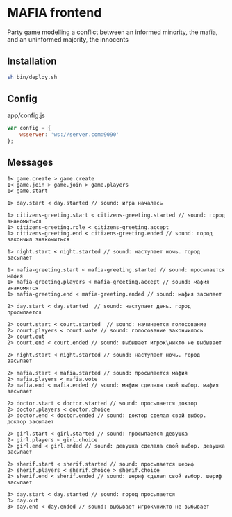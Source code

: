 # MAFIA frontend

Party game modelling a conflict between an informed minority, the mafia, and an uninformed majority, the innocents

## Installation
```bash
sh bin/deploy.sh
```

## Config
app/config.js
````js
var config = {
    wsserver: 'ws://server.com:9090'
};
````

## Messages
````text
1< game.create > game.create
1< game.join > game.join > game.players
1< game.start
````

````text
1> day.start < day.started // sound: игра началась
````
````text
1> citizens-greeting.start < citizens-greeting.started // sound: город знакомиться
1> citizens-greeting.role < citizens-greeting.accept
1> citizens-greeting.end < citizens-greeting.ended // sound: город закончил знакомиться
````
````text
1> night.start < night.started // sound: наступает ночь. город засыпает
````
````text
1> mafia-greeting.start < mafia-greeting.started // sound: просыпается мафия
1> mafia-greeting.players < mafia-greeting.accept // sound: мафия знакомится
1> mafia-greeting.end < mafia-greeting.ended // sound: мафия засыпает
````
````text
2> day.start < day.started  // sound: наступает день. город просыпается
````
````text
2> court.start < court.started  // sound: начинается голосование
2> court.players < court.vote // sound: голосование закончилось
2> court.out
2> court.end < court.ended // sound: выбывает игрок\никто не выбывает
````
````text
2> night.start < night.started // sound: наступает ночь. город засыпает
````
````text
2> mafia.start < mafia.started // sound: просыпается мафия
2> mafia.players < mafia.vote
2> mafia.end < mafia.ended // sound: мафия сделала свой выбор. мафия засыпает
````
````text
2> doctor.start < doctor.started // sound: просыпается доктор
2> doctor.players < doctor.choice
2> doctor.end < doctor.ended // sound: доктор сделал свой выбор. доктор засыпает
````
````text
2> girl.start < girl.started // sound: просыпается девушка
2> girl.players < girl.choice
2> girl.end < girl.ended // sound: девушка сделала свой выбор. девушка засыпает
````
````text
2> sherif.start < sherif.started // sound: просыпается шериф
2> sherif.players < sherif.choice > sherif.choice
2> sherif.end < sherif.ended // sound: шериф сделал свой выбор. шериф засыпает
````
````text
3> day.start < day.started // sound: город просыпается
3> day.out
3> day.end < day.ended // sound: выбывает игрок\никто не выбывает
````